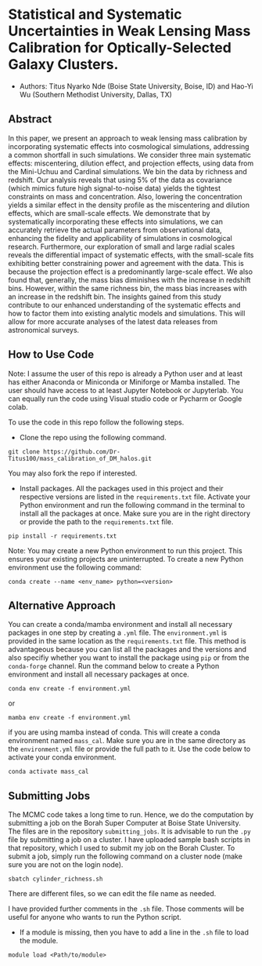 # Statistical and Systematic Uncertainties in Weak Lensing Mass Calibration for Optically-Selected Galaxy Clusters.
* Authors: Titus Nyarko Nde (Boise State University, Boise, ID) and Hao-Yi Wu (Southern Methodist University, Dallas, TX)

## Abstract
In this paper, we present an approach to weak lensing mass calibration by incorporating systematic effects into cosmological simulations, addressing a common shortfall in such simulations. We consider three main systematic effects: miscentering, dilution effect, and projection effects, using data from the Mini-Uchuu and Cardinal simulations. We bin the data by richness and redshift. Our analysis reveals that using 5\% of the data as covariance (which mimics future high signal-to-noise data) yields the tightest constraints on mass and concentration. Also, lowering the concentration yields a similar effect in the density profile as the miscentering and dilution effects, which are small-scale effects. We demonstrate that by systematically incorporating these effects into simulations, we can accurately retrieve the actual parameters from observational data, enhancing the fidelity and applicability of simulations in cosmological research. Furthermore, our exploration of small and large radial scales reveals the differential impact of systematic effects, with the small-scale fits exhibiting better constraining power and agreement with the data. This is because the projection effect is a predominantly large-scale effect. We also found that, generally, the mass bias diminishes with the increase in redshift bins. However, within the same richness bin, the mass bias increases with an increase in the redshift bin. The insights gained from this study contribute to our enhanced understanding of the systematic effects and how to factor them into existing analytic models and simulations. This will allow for more accurate analyses of the latest data releases from astronomical surveys.

## How to Use Code
Note: I assume the user of this repo is already a Python user and at least has either Anaconda or Miniconda or Miniforge or Mamba installed. The user should have access to at least Jupyter Notebook or Jupyterlab. You can equally run the code using Visual studio code or Pycharm or Google colab. 

To use the code in this repo follow the following steps.
* Clone the repo using the following command.

```
git clone https://github.com/Dr-Titus100/mass_calibration_of_DM_halos.git
```
You may also fork the repo if interested.


* Install packages. All the packages used in this project and their respective versions are listed in the `requirements.txt` file. Activate your Python environment and run the following command in the terminal to install all the packages at once. Make sure you are in the right directory or provide the path to the `requirements.txt` file. 

```
pip install -r requirements.txt
```

Note: You may create a new Python environment to run this project. This ensures your existing projects are uninterrupted. To create a new Python environment use the following command:

```
conda create --name <env_name> python=<version>
```

## Alternative Approach
You can create a conda/mamba environment and install all necessary packages in one step by creating a `.yml` file. The `environment.yml` is provided in the same location as the `requirements.txt` file. This method is advantageous because you can list all the packages and the versions and also specifiy whether you want to install the package using `pip` or from the `conda-forge` channel. Run the command below to create a Python environment and install all necessary packages at once.

```
conda env create -f environment.yml
```
or
```
mamba env create -f environment.yml
```
if you are using mamba instead of conda. This will create a conda environment named `mass_cal`. Make sure you are in the same directory as the `environment.yml` file or provide the full path to it. Use the code below to activate your conda environment.

```
conda activate mass_cal
```

## Submitting Jobs
The MCMC code takes a long time to run. Hence, we do the computation by submitting a job on the Borah Super Computer at Boise State University. The files are in the repository `submitting_jobs`. It is advisable to run the `.py` file by submitting a job on a cluster. I have uploaded sample bash scripts in that repository, which I used to submit my job on the Borah Cluster. To submit a job, simply run the following command on a cluster node (make sure you are not on the login node).

```
sbatch cylinder_richness.sh
```
There are different files, so we can edit the file name as needed.

I have provided further comments in the `.sh` file. Those comments will be useful for anyone who wants to run the Python script. 

* If a module is missing, then you have to add a line in the `.sh` file to load the module.
```
module load <Path/to/module>
```





